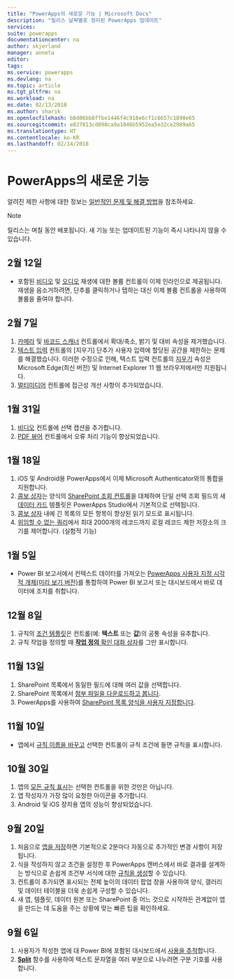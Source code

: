 ```yaml
---
title: "PowerApps의 새로운 기능 | Microsoft Docs"
description: "릴리스 날짜별로 정리된 PowerApps 업데이트"
services: 
suite: powerapps
documentationcenter: na
author: skjerland
manager: anneta
editor: 
tags: 
ms.service: powerapps
ms.devlang: na
ms.topic: article
ms.tgt_pltfrm: na
ms.workload: na
ms.date: 02/13/2018
ms.author: sharik
ms.openlocfilehash: b8d06bb8ffbe1446f4c918e6cf1c6657c1890e65
ms.sourcegitcommit: e827813cd898ca9a1046b5952ea5e32ce2989a65
ms.translationtype: HT
ms.contentlocale: ko-KR
ms.lasthandoff: 02/14/2018
---
```

# <a name="whats-new-in-powerapps"></a>PowerApps의 새로운 기능
알려진 제한 사항에 대한 정보는 [일반적인 문제 및 해결 방법](common-issues-and-resolutions.md)을 참조하세요.

> [!NOTE]
> 릴리스는 며칠 동안 배포됩니다. 새 기능 또는 업데이트된 기능이 즉시 나타나지 않을 수 있습니다.

## <a name="feb-12"></a>2월 12일
* 포함된 [비디오](controls/control-audio-video.md) 및 [오디오](controls/control-audio-video.md) 재생에 대한 볼륨 컨트롤이 이제 인라인으로 제공됩니다. 재생을 음소거하려면, 단추를 클릭하거나 탭하는 대신 이제 볼륨 컨트롤을 사용하여 볼륨을 줄여야 합니다.

## <a name="feb-7"></a>2월 7일
1. [카메라](controls/control-camera.md) 및 [바코드 스캐너](controls/control-barcodescanner.md) 컨트롤에서 확대/축소, 밝기 및 대비 속성을 제거했습니다.
2. [텍스트 입력](controls/control-text-input.md) 컨트롤의 [지우기] 단추가 사용자 입력에 할당된 공간을 제한하는 문제를 해결했습니다. 이러한 수정으로 인해, 텍스트 입력 컨트롤의 [지우기](controls/control-text-input.md#additional-properties) 속성은 Microsoft Edge(최신 버전) 및 Internet Explorer 11 웹 브라우저에서만 지원됩니다.
3. [멀티미디어](add-images-pictures-audio-video.md) 컨트롤에 접근성 개선 사항이 추가되었습니다.

## <a name="jan-31"></a>1월 31일
1. [비디오](controls/control-audio-video.md) 컨트롤에 선택 캡션을 추가합니다.
2. [PDF 뷰어](controls/control-pdf-viewer.md) 컨트롤에서 오류 처리 기능이 향상되었습니다.

## <a name="jan-18"></a>1월 18일
1. iOS 및 Android용 PowerApps에서 이제 Microsoft Authenticator와의 통합을 지원합니다.
2. [콤보 상자](controls/control-combo-box.md)는 양식의 [SharePoint 조회 컨트롤](sharepoint-lookup-fields.md)을 대체하며 단일 선택 조회 필드의 새 [데이터 카드](working-with-cards.md) 템플릿은 PowerApps Studio에서 기본적으로 선택됩니다.
3. [콤보 상자](controls/control-combo-box.md) 내에 긴 목록의 모든 항목이 향상된 읽기 모드로 표시됩니다.
4. [위임할 수 없는 쿼리](delegation-overview.md#non-delegable-limits)에서 최대 2000개의 레코드까지 로컬 레코드 제한 저장소의 크기를 제어합니다. (실험적 기능)

## <a name="jan-5"></a>1월 5일
* Power BI 보고서에서 컨텍스트 데이터를 가져오는 [PowerApps 사용자 지정 시각적 개체(미리 보기 버전)](https://powerapps.microsoft.com/blog/powerbi-powerapps-visual/)를 통합하여 Power BI 보고서 또는 대시보드에서 바로 데이터에 조치를 취합니다.

## <a name="dec-8"></a>12월 8일
1. 규칙의 [조건 템플릿](working-with-rules.md)은 컨트롤(예: **텍스트** 또는 **값**)의 공통 속성을 유추합니다.
2. 규칙 작업을 정의할 때 [**작업 정의** 확인 대화 상자](working-with-rules.md)를 그만 표시합니다.

## <a name="nov-13"></a>11월 13일
1. SharePoint 목록에서 동일한 필드에 대해 여러 값을 선택합니다.
2. SharePoint 목록에서 [첨부 파일을 다운로드하고 봅니다](controls/control-attachments.md).
3. PowerApps를 사용하여 [SharePoint 목록 양식을 사용자 지정합니다](customize-list-form.md).

## <a name="nov-10"></a>11월 10일
* 앱에서 [규칙 이름을 바꾸고](working-with-rules.md) 선택한 컨트롤이 규칙 조건에 들면 규칙을 표시합니다.

## <a name="oct-30"></a>10월 30일
1. 앱의 [모든 규칙 표시](working-with-rules.md)는 선택한 컨트롤을 위한 것만은 아닙니다.
2. 앱 작성자가 가장 많이 요청한 아이콘을 추가합니다.
3. Android 및 iOS 장치용 앱의 성능이 향상되었습니다.

## <a name="sept-20"></a>9월 20일
1. 처음으로 [앱을 저장](save-publish-app.md)하면 기본적으로 2분마다 자동으로 추가적인 변경 사항이 저장됩니다.
2. 식을 작성하지 않고 조건을 설정한 후 PowerApps 캔버스에서 바로 결과를 설계하는 방식으로 손쉽게 조건부 서식에 대한 [규칙을 생성](working-with-rules.md)할 수 있습니다.
3. 컨트롤이 추가되면 표시되는 전체 높이의 데이터 팝업 창을 사용하여 양식, 갤러리 및 데이터 테이블을 더욱 손쉽게 구성할 수 있습니다.
4. 새 앱, 템플릿, 데이터 원본 또는 SharePoint 중 어느 것으로 시작하든 관계없이 앱을 만드는 데 도움을 주는 상황에 맞는 빠른 팁을 확인하세요.

## <a name="sept-6"></a>9월 6일
1. 사용자가 작성한 앱에 대 Power BI에 포함된 대시보드에서 [사용을 추적](app-analytics.md)합니다.
2. **[Split](functions/function-split.md)** 함수를 사용하여 텍스트 문자열을 여러 부분으로 나누려면 구분 기호를 사용합니다.

